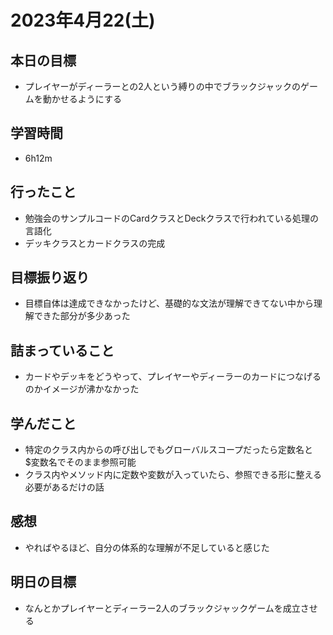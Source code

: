 # 2023年4月22(土)

## 本日の目標
- プレイヤーがディーラーとの2人という縛りの中でブラックジャックのゲームを動かせるようにする

## 学習時間
- 6h12m

## 行ったこと
- 勉強会のサンプルコードのCardクラスとDeckクラスで行われている処理の言語化
- デッキクラスとカードクラスの完成
   
## 目標振り返り
- 目標自体は達成できなかったけど、基礎的な文法が理解できてない中から理解できた部分が多少あった

## 詰まっていること
- カードやデッキをどうやって、プレイヤーやディーラーのカードにつなげるのかイメージが沸かなかった

## 学んだこと
- 特定のクラス内からの呼び出しでもグローバルスコープだったら定数名と$変数名でそのまま参照可能
- クラス内やメソッド内に定数や変数が入っていたら、参照できる形に整える必要があるだけの話

## 感想
- やればやるほど、自分の体系的な理解が不足していると感じた

## 明日の目標
- なんとかプレイヤーとディーラー2人のブラックジャックゲームを成立させる
